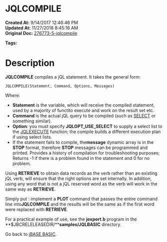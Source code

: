 # JQLCOMPILE

**Created At:** 9/14/2017 12:46:46 PM  
**Updated At:** 11/27/2018 8:45:16 AM  
**Original Doc:** [276773-5-jqlcompile](https://docs.jbase.com/36868-jbase-basic/276773-5-jqlcompile)  

**Tags:**
<badge text='records handling' vertical='middle' />
<badge text='query language' vertical='middle' />
<badge text='jql' vertical='middle' />

# Description

**JQLCOMPILE** compiles a jQL statement. It takes the general form:

```
JQLCOMPILE(Statement, Command, Options, Messages)
```

Where:

- **Statement** is the variable, which will receive the compiled statement, used by a majority of functito execute and work on the result set etc.
- **Command** is the actual jQL query to be compiled (such as [SELECT](278801-select) or something similar).
- **Option**: you must specify **JQLOPT\_USE\_SELECT** to supply a select list to the [JQLEXECUTE](276783-jqlexecute) function; the compile builds a different execution plan if using select lists.
- If the statement fails to compile, the**message** dynamic array is in the **STOP** format, therefore **STOP** messages can be programmed and printed. Provides a history of compilation for troubleshooting purposes; Returns -1 if there is a problem found in the statement and 0 for no problem.


Using **RETRIEVE** to obtain data records as the verb rather than an existing jQL verb, will ensure that the right options are set internally. In addition, using any word that is not a jQL reserved word as the verb will work in the same way as **RETRIEVE**.

Simply put : implement a **PLOT** command that passes the entire command line into**JQLCOMPILE** and the results will be the same as if the first word were replaced with **RETRIEVE**.

For a practical example of use, see the **jexport.b** program in the **$JBCRELELEASEDIR/****samples/JQLBASIC** directory.

Go back to [jBASE BASIC](263498-jbase-basic).


